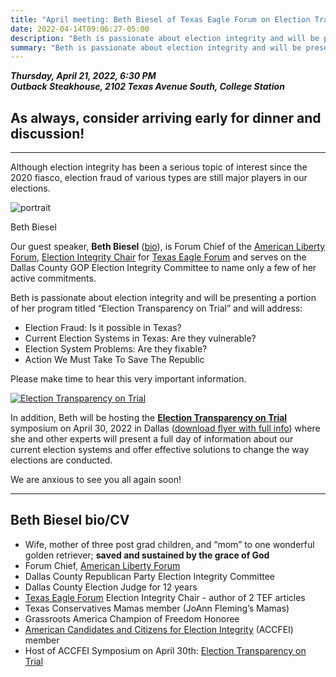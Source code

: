 ```yaml
---
title: "April meeting: Beth Biesel of Texas Eagle Forum on Election Transparency"
date: 2022-04-14T09:06:27-05:00
description: "Beth is passionate about election integrity and will be presenting a portion of her program titled Election Transparency on Trial"
summary: "Beth is passionate about election integrity and will be presenting a portion of her program titled Election Transparency on Trial"
---
```


**_Thursday, April 21, 2022, 6:30 PM_**  
**_<strong><span class="hilite">Outback Steakhouse</span></strong>, 2102 Texas Avenue South, College Station_**

## As always, consider arriving early for dinner and discussion!

---

Although election integrity has been a serious topic of interest since the 2020 fiasco, election fraud of various types are still major players in our elections.  

<div class="align-right" style="width:30%;">
<img src="/img/beth-biesel-photo.jpg" alt="portrait">  
<p>Beth Biesel</p>
</div>

Our guest speaker, **Beth Biesel** ([bio](#bio)), is Forum Chief of the [American Liberty Forum](https://www.americanlibertyforum.org/whats-new/category/election-integrity), [Election Integrity Chair](https://www.texaseagleforum.com/electionintegrity) for [Texas Eagle Forum](https://www.texaseagleforum.com/) and serves on the Dallas County GOP Election Integrity Committee to name only a few of her active commitments.  

Beth is passionate about election integrity and will be presenting a portion of her program titled “Election Transparency on Trial” and will address:  

- Election Fraud: Is it possible in Texas? 
- Current Election Systems in Texas: Are they vulnerable?
- Election System Problems: Are they fixable?
- Action We Must Take To Save The Republic

Please make time to hear this very important information.  

<div class="align-right" style="width:100%;">
<a href="https://give.cornerstone.cc/election+symposium"><img src="/img/election-transparency-on-trial.png" alt="Election Transparency on Trial"></a>  
</div>

In addition, Beth will be hosting the **<a href="/pdf/4_30_22 Flyer-Final.pdf">Election Transparency on Trial</a>** symposium on April 30, 2022 in Dallas (<a href="/pdf/4_30_22 Flyer-Final.pdf">download flyer with full info</a>) where she and other experts will present a full day of information about our current election systems and offer effective solutions to change the way elections are conducted.   

We are anxious to see you all again soon!

---

<a name="bio" id="bio"></a>

## Beth Biesel bio/CV

- Wife, mother of three post grad children, and “mom” to one wonderful golden retriever; **saved and sustained by the grace of God**
- Forum Chief, [American Liberty Forum](https://americanlibertyforum.org) 
- Dallas County Republican Party Election Integrity Committee
- Dallas County Election Judge for 12 years
- [Texas Eagle Forum](https://texaseagleforum.com) Election Integrity Chair - author of 2 TEF articles 
- Texas Conservatives Mamas member (JoAnn Fleming’s Mamas)
- Grassroots America Champion of Freedom Honoree
- [American Candidates and Citizens for Election Integrity](https://accfei.org) (ACCFEI) member 
- Host of ACCFEI Symposium on April 30th: <a href="/pdf/4_30_22 Flyer-Final.pdf">Election Transparency on Trial</a>